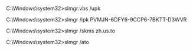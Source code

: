 C:\Windows\system32>slmgr.vbs /upk

C:\Windows\system32>slmgr /ipk PVMJN-6DFY6-9CCP6-7BKTT-D3WVR

C:\Windows\system32>slmgr /skms zh.us.to

C:\Windows\system32>slmgr /ato
